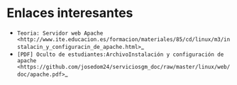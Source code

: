 Enlaces interesantes
====================

* `Teoria: Servidor web Apache <http://www.ite.educacion.es/formacion/materiales/85/cd/linux/m3/instalacin_y_configuracin_de_apache.html>`_
* `[PDF] Oculto de estudiantes:ArchivoInstalación y configuración de apache <https://github.com/josedom24/serviciosgm_doc/raw/master/linux/web/doc/apache.pdf>`_
